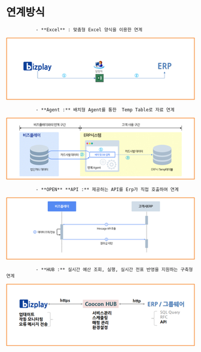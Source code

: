 # 연계방식

               - **Excel** : 맞춤형 Excel 양식을 이용한 연계

![](../../.gitbook/assets/image%20%28177%29.png)

               - **Agent :** 배치형 Agent를 통한  Temp Table로 자료 연계

![](../../.gitbook/assets/image%20%2868%29.png)

               - **OPEN** **API :** 제공하는 API를 Erp가 직접 호출하여 연계

![](../../.gitbook/assets/image%20%28214%29.png)

               - **HUB :** 실시간 예산 조회, 실행, 실시간 전표 반영을 지원하는 구축형 연계

![](../../.gitbook/assets/image%20%2840%29.png)

